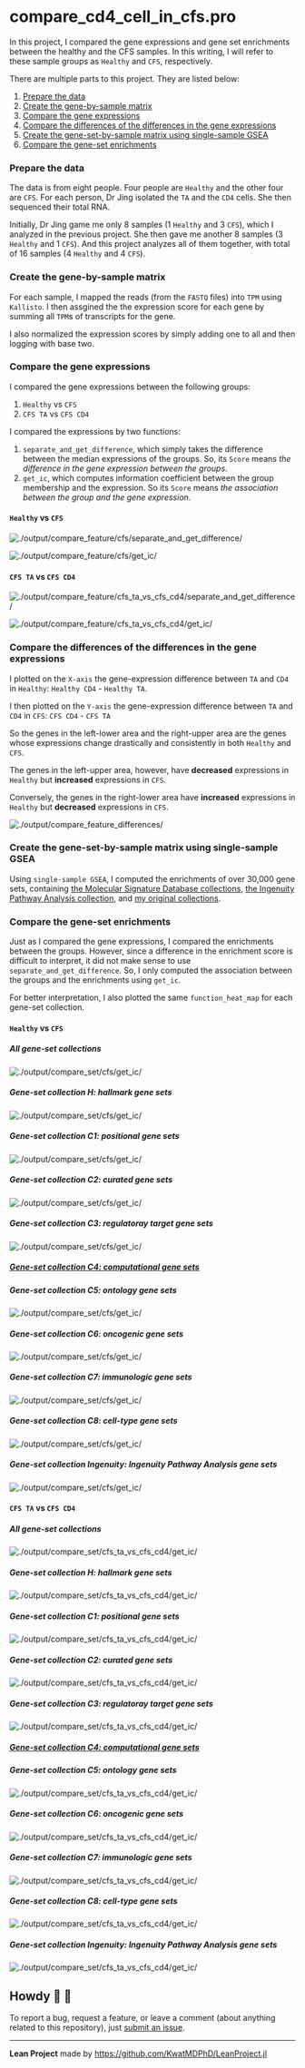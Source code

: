 # compare_cd4_cell_in_cfs.pro

In this project, I compared the gene expressions and gene set enrichments between the healthy and the CFS samples. In this writing, I will refer to these sample groups as `Healthy` and `CFS`, respectively.

There are multiple parts to this project. They are listed below:

1. [Prepare the data](#prepare-the-data)
2. [Create the gene-by-sample matrix](#create-the-gene-by-sample-matrix)
3. [Compare the gene expressions](#compare-the-gene-expressions)
4. [Compare the differences of the differences in the gene expressions](#compare-the-differences-of-the-differences-in-the-gene-expressions)
5. [Create the gene-set-by-sample matrix using single-sample GSEA](#create-the-gene-set-by-sample-matrix-using-single-sample-gsea)
6. [Compare the gene-set enrichments](#compare-the-gene-set-enrichments)

### Prepare the data

The data is from eight people. Four people are `Healthy` and the other four are `CFS`. For each person, Dr Jing isolated the `TA` and the `CD4` cells. She then sequenced their total RNA.

Initially, Dr Jing game me only 8 samples (1 `Healthy` and 3 `CFS`), which I analyzed in the previous project. She then gave me another 8 samples (3 `Healthy` and 1 `CFS`). And this project analyzes all of them together, with total of 16 samples (4 `Healthy` and 4 `CFS`).

### Create the gene-by-sample matrix

For each sample, I mapped the reads (from the `FASTQ` files) into `TPM` using `Kallisto`. I then assgined the the expression score for each gene by summing all `TPM`s of transcripts for the gene.

I also normalized the expression scores by simply adding one to all and then logging with base two.

### Compare the gene expressions

I compared the gene expressions between the following groups:

1. `Healthy` vs `CFS`
2. `CFS TA` vs `CFS CD4`

I compared the expressions by two functions:

1. `separate_and_get_difference`, which simply takes the difference between the median expressions of the groups. So, its `Score` means _the difference in the gene expression between the groups_.
2. `get_ic`, which computes information coefficient between the group membership and the expression. So its `Score` means _the association between the group and the gene expression_.

#### `Healthy` vs `CFS`

![./output/compare_feature/cfs/separate_and_get_difference/](./output/compare_feature/cfs/separate_and_get_difference/function_heat_map.png)

![./output/compare_feature/cfs/get_ic/](./output/compare_feature/cfs/get_ic/function_heat_map.png)

#### `CFS TA` vs `CFS CD4`

![./output/compare_feature/cfs_ta_vs_cfs_cd4/separate_and_get_difference/](./output/compare_feature/cfs_ta_vs_cfs_cd4/separate_and_get_difference/function_heat_map.png)

![./output/compare_feature/cfs_ta_vs_cfs_cd4/get_ic/](./output/compare_feature/cfs_ta_vs_cfs_cd4/get_ic/function_heat_map.png)

### Compare the differences of the differences in the gene expressions

I plotted on the `X-axis` the gene-expression difference between `TA` and `CD4` in `Healthy`: `Healthy CD4` - `Healthy TA`.

I then plotted on the `Y-axis` the gene-expression difference between `TA` and `CD4` in `CFS`: `CFS CD4` - `CFS TA`

So the genes in the left-lower area and the right-upper area are the genes whose expressions change drastically and consistently in both `Healthy` and `CFS`.

The genes in the left-upper area, however, have **decreased** expressions in `Healthy` but **increased** expressions in `CFS`.

Conversely, the genes in the right-lower area have **increased** expressions in `Healthy` but **decreased** expressions in `CFS`.

![./output/compare_feature_differences/](./output/compare_feature_differences/cd4_minus_ta_in_cfs_vs_cd4_minus_ta_in_healthy.png)

### Create the gene-set-by-sample matrix using single-sample GSEA

Using `single-sample GSEA`, I computed the enrichments of over 30,000 gene sets, containing [the Molecular Signature Database collections](http://www.gsea-msigdb.org/gsea/msigdb/collections.jsp), [the Ingenuity Pathway Analysis collection](https://digitalinsights.qiagen.com/products-overview/discovery-insights-portfolio/analysis-and-visualization/qiagen-ipa/?cmpid=QDI_GA_IPA&gclid=Cj0KCQjwrJOMBhCZARIsAGEd4VG5KP7qCQniga38ftVeIWhiXE5lSxQNUVxiDVcnsOFhz9-mGuB855saAhwHEALw_wcB), and [my original collections](https://github.com/KwatMDPhD/gene_set.pro).

### Compare the gene-set enrichments

Just as I compared the gene expressions, I compared the enrichments between the groups. However, since a difference in the enrichment score is difficult to interpret, it did not make sense to use `separate_and_get_difference`. So, I only computed the association between the groups and the enrichments using `get_ic`.

For better interpretation, I also plotted the same `function_heat_map` for each gene-set collection.

#### `Healthy` vs `CFS`

##### All gene-set collections

![./output/compare_set/cfs/get_ic/](./output/compare_set/cfs/get_ic/function_heat_map.png)

##### Gene-set collection H: hallmark gene sets

![./output/compare_set/cfs/get_ic/](./output/compare_set/cfs/get_ic/h.png)

##### Gene-set collection C1: positional gene sets

![./output/compare_set/cfs/get_ic/](./output/compare_set/cfs/get_ic/c1.png)

##### Gene-set collection C2: curated gene sets

![./output/compare_set/cfs/get_ic/](./output/compare_set/cfs/get_ic/c2.png)

##### Gene-set collection C3: regulatoray target gene sets

![./output/compare_set/cfs/get_ic/](./output/compare_set/cfs/get_ic/c3.png)

##### [Gene-set collection C4: computational gene sets](./output/compare_set/cfs/get_ic/c4.png)

##### Gene-set collection C5: ontology gene sets

![./output/compare_set/cfs/get_ic/](./output/compare_set/cfs/get_ic/c5.png)

##### Gene-set collection C6: oncogenic gene sets

![./output/compare_set/cfs/get_ic/](./output/compare_set/cfs/get_ic/c6.png)

##### Gene-set collection C7: immunologic gene sets

![./output/compare_set/cfs/get_ic/](./output/compare_set/cfs/get_ic/c7.png)

##### Gene-set collection C8: cell-type gene sets

![./output/compare_set/cfs/get_ic/](./output/compare_set/cfs/get_ic/c8.png)

##### Gene-set collection Ingenuity: Ingenuity Pathway Analysis gene sets

![./output/compare_set/cfs/get_ic/](./output/compare_set/cfs/get_ic/ipa.png)

#### `CFS TA` vs `CFS CD4`

##### All gene-set collections

![./output/compare_set/cfs_ta_vs_cfs_cd4/get_ic/](./output/compare_set/cfs/get_ic/function_heat_map.png)

##### Gene-set collection H: hallmark gene sets

![./output/compare_set/cfs_ta_vs_cfs_cd4/get_ic/](./output/compare_set/cfs_ta_vs_cfs_cd4/get_ic/h.png)

##### Gene-set collection C1: positional gene sets

![./output/compare_set/cfs_ta_vs_cfs_cd4/get_ic/](./output/compare_set/cfs_ta_vs_cfs_cd4/get_ic/c1.png)

##### Gene-set collection C2: curated gene sets

![./output/compare_set/cfs_ta_vs_cfs_cd4/get_ic/](./output/compare_set/cfs_ta_vs_cfs_cd4/get_ic/c2.png)

##### Gene-set collection C3: regulatoray target gene sets

![./output/compare_set/cfs_ta_vs_cfs_cd4/get_ic/](./output/compare_set/cfs_ta_vs_cfs_cd4/get_ic/c3.png)

##### [Gene-set collection C4: computational gene sets](./output/compare_set/cfs_ta_vs_cfs_cd4/get_ic/c4.png)

##### Gene-set collection C5: ontology gene sets

![./output/compare_set/cfs_ta_vs_cfs_cd4/get_ic/](./output/compare_set/cfs_ta_vs_cfs_cd4/get_ic/c5.png)

##### Gene-set collection C6: oncogenic gene sets

![./output/compare_set/cfs_ta_vs_cfs_cd4/get_ic/](./output/compare_set/cfs_ta_vs_cfs_cd4/get_ic/c6.png)

##### Gene-set collection C7: immunologic gene sets

![./output/compare_set/cfs_ta_vs_cfs_cd4/get_ic/](./output/compare_set/cfs_ta_vs_cfs_cd4/get_ic/c7.png)

##### Gene-set collection C8: cell-type gene sets

![./output/compare_set/cfs_ta_vs_cfs_cd4/get_ic/](./output/compare_set/cfs_ta_vs_cfs_cd4/get_ic/c8.png)

##### Gene-set collection Ingenuity: Ingenuity Pathway Analysis gene sets

![./output/compare_set/cfs_ta_vs_cfs_cd4/get_ic/](./output/compare_set/cfs_ta_vs_cfs_cd4/get_ic/ipa.png)

## Howdy :wave: :cowboy_hat_face:

To report a bug, request a feature, or leave a comment (about anything related to this repository), just [submit an issue](https://github.com/GIT_USER_NAME/compare_cd4_cell_in_cfs.pro/issues/new/choose).

---

**Lean Project** made by https://github.com/KwatMDPhD/LeanProject.jl
